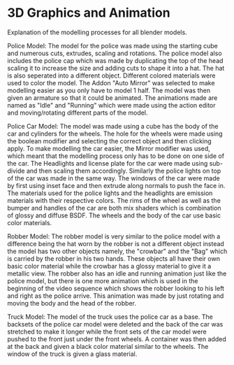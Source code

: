 # 3D Graphics and Animation 
Explanation of the modelling processes for all blender models.

Police Model: The model for the police was made using the starting cube and numerous cuts, extrudes, scaling and rotations. The police model also includes the police cap which was made by duplicating the top of the head scaling it to increase the size and adding cuts to shape it into a hat. The hat is also seperated into a different object. Different colored materials were used to color the model. The Addon "Auto Mirror" was selected to make modelling easier as you only have to model 1 half. The model was then given an armature so that it could be animated. The animations made are named as "Idle" and "Running" which were made using the action editor and moving/rotating different parts of the model.

Police Car Model: The model was made using a cube has the body of the car and cylinders for the wheels. The hole for the wheels were made using the boolean modifier and selecting the correct object and then clicking apply. To make modelling the car easier, the Mirror modifier was used, which meant that the modelling process only has to be done on one side of the car. The Headlights and license plate for the car were made using sub-divide and then scaling them accordingly. Similarly the police lights on top of the car was made in the same way. The windows of the car were made by first using inset face and then extrude along normals to push the face in. The materials used for the police lights and the headlights are emission materials with their respective colors. The rims of the wheel as well as the bumper and handles of the car are both mix shaders which is combination of glossy and diffuse BSDF. The wheels and the body of the car use basic color materials.

Robber Model: The robber model is very similar to the police model with a difference being the hat worn by the robber is not a different object instead the model has two other objects namely, the "crowbar" and the "Bag" which is carried by the robber in his two hands. These objects all have their own basic color material while the crowbar has a glossy material to give it a metallic view. The robber also has an idle and running animation just like the police model, but there is one more animation which is used in the beginning of the video sequence which shows the robber looking to his left and right as the police arrive. This animation was made by just rotating and moving the body and the head of the robber.

Truck Model: The model of the truck uses the police car as a base. The backsets of the police car model were deleted and the back of the car was stretched to make it longer while the front sets of the car model were pushed to the front just under the front wheels. A container was then added at the back and given a black color material similar to the wheels. The window of the truck is given a glass material.
